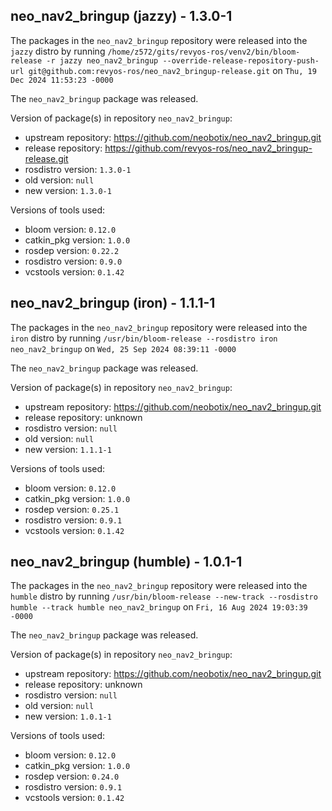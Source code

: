 ## neo_nav2_bringup (jazzy) - 1.3.0-1

The packages in the `neo_nav2_bringup` repository were released into the `jazzy` distro by running `/home/z572/gits/revyos-ros/venv2/bin/bloom-release -r jazzy neo_nav2_bringup --override-release-repository-push-url git@github.com:revyos-ros/neo_nav2_bringup-release.git` on `Thu, 19 Dec 2024 11:53:23 -0000`

The `neo_nav2_bringup` package was released.

Version of package(s) in repository `neo_nav2_bringup`:

- upstream repository: https://github.com/neobotix/neo_nav2_bringup.git
- release repository: https://github.com/revyos-ros/neo_nav2_bringup-release.git
- rosdistro version: `1.3.0-1`
- old version: `null`
- new version: `1.3.0-1`

Versions of tools used:

- bloom version: `0.12.0`
- catkin_pkg version: `1.0.0`
- rosdep version: `0.22.2`
- rosdistro version: `0.9.0`
- vcstools version: `0.1.42`


## neo_nav2_bringup (iron) - 1.1.1-1

The packages in the `neo_nav2_bringup` repository were released into the `iron` distro by running `/usr/bin/bloom-release --rosdistro iron neo_nav2_bringup` on `Wed, 25 Sep 2024 08:39:11 -0000`

The `neo_nav2_bringup` package was released.

Version of package(s) in repository `neo_nav2_bringup`:

- upstream repository: https://github.com/neobotix/neo_nav2_bringup.git
- release repository: unknown
- rosdistro version: `null`
- old version: `null`
- new version: `1.1.1-1`

Versions of tools used:

- bloom version: `0.12.0`
- catkin_pkg version: `1.0.0`
- rosdep version: `0.25.1`
- rosdistro version: `0.9.1`
- vcstools version: `0.1.42`


## neo_nav2_bringup (humble) - 1.0.1-1

The packages in the `neo_nav2_bringup` repository were released into the `humble` distro by running `/usr/bin/bloom-release --new-track --rosdistro humble --track humble neo_nav2_bringup` on `Fri, 16 Aug 2024 19:03:39 -0000`

The `neo_nav2_bringup` package was released.

Version of package(s) in repository `neo_nav2_bringup`:

- upstream repository: https://github.com/neobotix/neo_nav2_bringup.git
- release repository: unknown
- rosdistro version: `null`
- old version: `null`
- new version: `1.0.1-1`

Versions of tools used:

- bloom version: `0.12.0`
- catkin_pkg version: `1.0.0`
- rosdep version: `0.24.0`
- rosdistro version: `0.9.1`
- vcstools version: `0.1.42`


